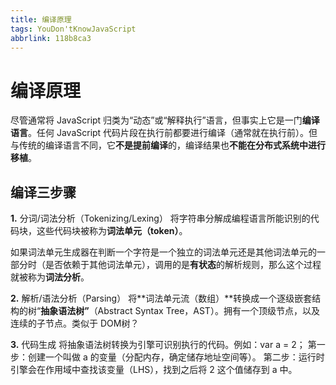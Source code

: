 ```yaml
---
title: 编译原理
tags: YouDon'tKnowJavaScript
abbrlink: 118b8ca3
---
```


# 编译原理

尽管通常将 JavaScript 归类为“动态”或“解释执行”语言，但事实上它是一门**编译语言**。任何 JavaScript 代码片段在执行前都要进行编译（通常就在执行前）。但与传统的编译语言不同，它**不是提前编译**的，编译结果也**不能在分布式系统中进行移植**。

## 编译三步骤

**1.** 分词/词法分析（Tokenizing/Lexing）
将字符串分解成编程语言所能识别的代码块，这些代码块被称为**词法单元（token）**。

如果词法单元生成器在判断一个字符是一个独立的词法单元还是其他词法单元的一部分时（是否依赖于其他词法单元），调用的是**有状态**的解析规则，那么这个过程就被称为**词法分析**。

**2.** 解析/语法分析（Parsing）
将**词法单元流（数组）**转换成一个逐级嵌套结构的树“**抽象语法树”**（Abstract Syntax Tree，AST）。拥有一个顶级节点，以及连续的子节点。类似于 DOM树？

**3.** 代码生成
将抽象语法树转换为引擎可识别执行的代码。例如：var a = 2；
第一步：创建一个叫做 a 的变量（分配内存，确定储存地址空间等）。
第二步：运行时引擎会在作用域中查找该变量（LHS），找到之后将 2 这个值储存到 a 中。